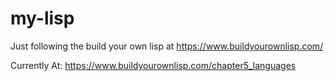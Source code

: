 # my-lisp
Just following the build your own lisp at https://www.buildyourownlisp.com/

Currently At: https://www.buildyourownlisp.com/chapter5_languages


